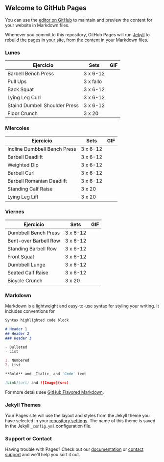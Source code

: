 ## Welcome to GitHub Pages

You can use the [editor on GitHub](https://github.com/CRangel99/CRangel99.github.io/edit/main/README.md) to maintain and preview the content for your website in Markdown files.

Whenever you commit to this repository, GitHub Pages will run [Jekyll](https://jekyllrb.com/) to rebuild the pages in your site, from the content in your Markdown files.

### Lunes
Ejercicio | Sets | GIF
------------ | -------------| ------------|
Barbell Bench Press | 3 x 6-12 |
Pull Ups | 3 x fallo |
Back Squat | 3 x 6-12 |
Lying Leg Curl | 3 x 6-12 |
Staind Dumbell Shoulder Press | 3 x 6-12 |
Floor Crunch | 3 x 20 |

### Miercoles
Ejercicio | Sets | GIF
------------ | -------------| ------------|
Incline Dumbbell Bench Press | 3 x 6-12 |
Barbell Deadlift | 3 x 6-12 |
Weighted Dip | 3 x 6-12 |
Barbell Curl | 3 x 6-12 |
Barbell Romanian Deadlift | 3 x 6-12 |
Standing Calf Raise | 3 x 20 |
Lying Leg Lift | 3 x 20 |

### Viernes
Ejercicio | Sets | GIF
------------ | -------------| ------------|
Dumbbell Bench Press | 3 x 6-12 |
Bent-over Barbell Row | 3 x 6-12 |
Standing Barbell Row | 3 x 6-12 |
Front Squat | 3 x 6-12 |
Dumbbell Lunge | 3 x 6-12 |
Seated Calf Raise | 3 x 6-12 |
Bicycle Crunch | 3 x 20 |

### Markdown

Markdown is a lightweight and easy-to-use syntax for styling your writing. It includes conventions for

```markdown
Syntax highlighted code block

# Header 1
## Header 2
### Header 3

- Bulleted
- List

1. Numbered
2. List

**Bold** and _Italic_ and `Code` text

[Link](url) and ![Image](src)
```

For more details see [GitHub Flavored Markdown](https://guides.github.com/features/mastering-markdown/).

### Jekyll Themes

Your Pages site will use the layout and styles from the Jekyll theme you have selected in your [repository settings](https://github.com/CRangel99/CRangel99.github.io/settings/pages). The name of this theme is saved in the Jekyll `_config.yml` configuration file.

### Support or Contact

Having trouble with Pages? Check out our [documentation](https://docs.github.com/categories/github-pages-basics/) or [contact support](https://support.github.com/contact) and we’ll help you sort it out.
